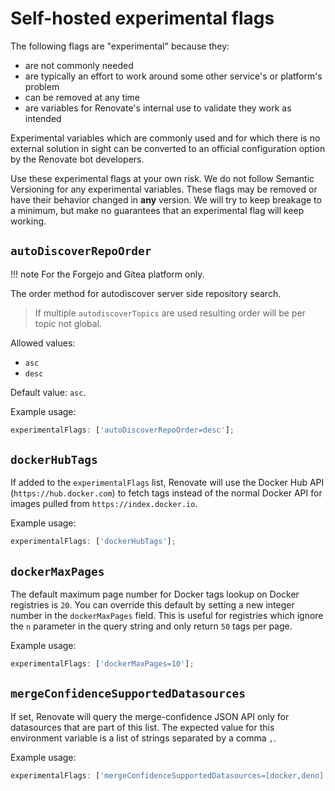 # Self-hosted experimental flags

The following flags are "experimental" because they:

- are not commonly needed
- are typically an effort to work around some other service's or platform's problem
- can be removed at any time
- are variables for Renovate's internal use to validate they work as intended

Experimental variables which are commonly used and for which there is no external solution in sight can be converted to an official configuration option by the Renovate bot developers.

Use these experimental flags at your own risk.
We do not follow Semantic Versioning for any experimental variables.
These flags may be removed or have their behavior changed in **any** version.
We will try to keep breakage to a minimum, but make no guarantees that an experimental flag will keep working.

## `autoDiscoverRepoOrder`

<!-- prettier-ignore -->
!!! note
    For the Forgejo and Gitea platform only.

The order method for autodiscover server side repository search.

> If multiple `autodiscoverTopics` are used resulting order will be per topic not global.

Allowed values:

- `asc`
- `desc`

Default value: `asc`.

Example usage:

```js
experimentalFlags: ['autoDiscoverRepoOrder=desc'];
```

## `dockerHubTags`

If added to the `experimentalFlags` list, Renovate will use the Docker Hub API (`https://hub.docker.com`) to fetch tags instead of the normal Docker API for images pulled from `https://index.docker.io`.

Example usage:

```js
experimentalFlags: ['dockerHubTags'];
```

## `dockerMaxPages`

The default maximum page number for Docker tags lookup on Docker registries is `20`.
You can override this default by setting a new integer number in the `dockerMaxPages` field.
This is useful for registries which ignore the `n` parameter in the query string and only return `50` tags per page.

Example usage:

```js
experimentalFlags: ['dockerMaxPages=10'];
```

## `mergeConfidenceSupportedDatasources`

If set, Renovate will query the merge-confidence JSON API only for datasources that are part of this list.
The expected value for this environment variable is a list of strings separated by a comma `,`.

Example usage:

```js
experimentalFlags: ['mergeConfidenceSupportedDatasources=[docker,deno]'];
```
